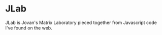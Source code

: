 # JLab
JLab is Jovan's Matrix Laboratory pieced together from Javascript code I've found on the web. 
